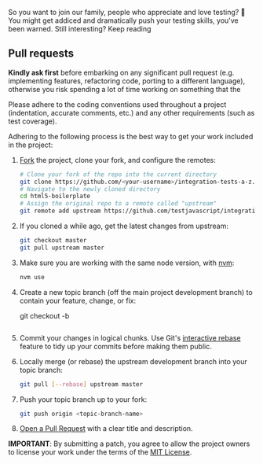 So you want to join our family, people who appreciate and love testing? 💜
You might get addiced and dramatically push your testing skills, you've been warned. Still interesting? Keep reading

<a name="pull-requests"></a>
## Pull requests

**Kindly ask first** before embarking on any significant pull request (e.g.
implementing features, refactoring code, porting to a different language),
otherwise you risk spending a lot of time working on something that the

Please adhere to the coding conventions used throughout a project (indentation,
accurate comments, etc.) and any other requirements (such as test coverage).

Adhering to the following process is the best way to get your work
included in the project:

1. [Fork](https://help.github.com/articles/fork-a-repo/) the project, clone your
   fork, and configure the remotes:

   ```bash
   # Clone your fork of the repo into the current directory
   git clone https://github.com/<your-username>/integration-tests-a-z.git
   # Navigate to the newly cloned directory
   cd html5-boilerplate
   # Assign the original repo to a remote called "upstream"
   git remote add upstream https://github.com/testjavascript/integration-tests-a-z.git
   ```

2. If you cloned a while ago, get the latest changes from upstream:
   ```bash
   git checkout master
   git pull upstream master
   ```
3. Make sure you are working with the same node version, with [nvm](https://github.com/nvm-sh/nvm):
   ```bash
   nvm use
   ```

3. Create a new topic branch (off the main project development branch) to
   contain your feature, change, or fix:

   git checkout -b <topic-branch-name>
   ```

4. Commit your changes in logical chunks. Use Git's
   [interactive rebase](https://help.github.com/articles/about-git-rebase/)
   feature to tidy up your commits before making them public.
5. Locally merge (or rebase) the upstream development branch into your topic branch:

   ```bash
   git pull [--rebase] upstream master
   ```

6. Push your topic branch up to your fork:

   ```bash
   git push origin <topic-branch-name>
   ```

7. [Open a Pull Request](https://help.github.com/articles/using-pull-requests/)
    with a clear title and description.

**IMPORTANT**: By submitting a patch, you agree to allow the project
owners to license your work under the terms of the [MIT License](LICENSE.txt).

